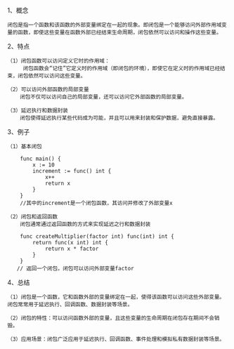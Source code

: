 
1、概念
	
	闭包是指一个函数和该函数的外部变量绑定在一起的现象。即闭包是一个能够访问外部作用域变量的函数，即使这些变量在函数外部已经结束生命周期，闭包依然可以访问和操作这些变量。

2、特点
	
	（1）闭包函数可以访问定义它时的作用域：
		 闭包函数会“记住”它定义时的作用域（即闭包的环境），即使它在定义时的作用域已经结束，闭包依然可以访问这些变量。
	
	（2）可以访问外部函数的局部变量
		闭包不仅可以访问自己的局部变量，还可以访问它外部函数的局部变量。
		
	（3）延迟执行和数据封装
	    闭包使得延迟执行某些代码成为可能，并且可以用来封装和保护数据，避免直接暴露。

3、例子
	
	（1）基本闭包
```
	func main() {
		x := 10      
		increment := func() int {   
			x++    
			return x     
		}
	}
	//其中的increment是一个闭包函数，其访问并修改了外部变量x
```
	
	（2）闭包和返回函数
		闭包通常通过返回函数的方式来实现延迟之行和数据封装
```
	func createMultiplier(factor int) func(int) int {
	    return func(x int) int {
	        return x * factor
	    }
	}
   // 返回一个闭包，闭包可以访问外部变量factor
```

4、总结
	
	（1）闭包是一个函数，它和函数外部的变量绑定在一起，使得该函数可以访问这些外部变量。闭包常常用于延迟执行、回调函数、数据封装等场景。

	（2）闭包的特性：可以访问函数外部的变量，且这些变量的生命周期在闭包存在期间不会销毁。

	（3）应用场景：闭包广泛应用于延迟执行、回调函数、事件处理和模拟私有数据封装等场景。
